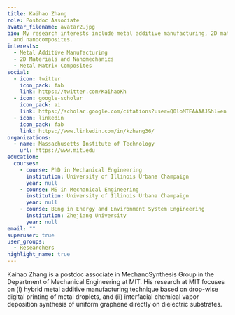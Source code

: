 ```yaml
---
title: Kaihao Zhang
role: Postdoc Associate
avatar_filename: avatar2.jpg
bio: My research interests include metal additive manufacturing, 2D materials,
  and nanocomposites.
interests:
  - Metal Additive Manufacturing
  - 2D Materials and Nanomechanics
  - Metal Matrix Composites
social:
  - icon: twitter
    icon_pack: fab
    link: https://twitter.com/KaihaoKh
  - icon: google-scholar
    icon_pack: ai
    link: https://scholar.google.com/citations?user=Q0loMTEAAAAJ&hl=en
  - icon: linkedin
    icon_pack: fab
    link: https://www.linkedin.com/in/kzhang36/
organizations:
  - name: Massachusetts Institute of Technology
    url: https://www.mit.edu
education:
  courses:
    - course: PhD in Mechanical Engineering
      institution: University of Illinois Urbana Champaign
      year: null
    - course: MS in Mechanical Engineering
      institution: University of Illinois Urbana Champaign
      year: null
    - course: BEng in Energy and Environment System Engineering
      institution: Zhejiang University
      year: null
email: ""
superuser: true
user_groups:
  - Researchers
highlight_name: true
---
```


Kaihao Zhang is a postdoc associate in MechanoSynthesis Group in the Department of Mechanical Engineering at MIT. His research at MIT focuses on (i) hybrid metal additive manufacturing technique based on drop-wise digital printing of metal droplets, and (ii) interfacial chemical vapor deposition synthesis of uniform graphene directly on dielectric substrates. 
